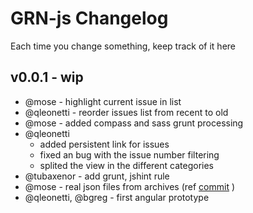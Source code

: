 GRN-js Changelog
====================

Each time you change something, keep track of it here

v0.0.1 - wip
------------------
- @mose - highlight current issue in list
- @qleonetti - reorder issues list from recent to old
- @mose - added compass and sass grunt processing
- @qleonetti
  - added persistent link for issues
  - fixed an bug with the issue number filtering
  - splited the view in the different categories
- @tubaxenor - add grunt, jshint rule
- @mose - real json files from archives (ref [commit](https://github.com/greenruby/grn-static/commit/a86c32a00b4ffe4b42af4df3306c27502b16a7e8) )
- @qleonetti, @bgreg - first angular prototype
